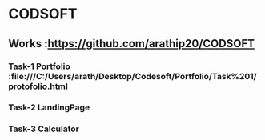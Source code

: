 # CODSOFT
 ## Works :https://github.com/arathip20/CODSOFT
 ### Task-1 Portfolio  :file:///C:/Users/arath/Desktop/Codesoft/Portfolio/Task%201/protofolio.html
 ### Task-2 LandingPage
 ### Task-3 Calculator
